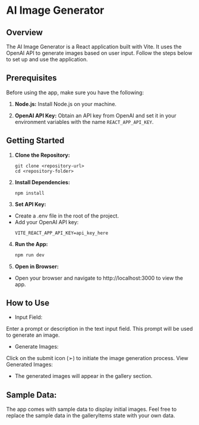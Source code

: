 # AI Image Generator

## Overview

The AI Image Generator is a React application built with Vite. It uses the OpenAI API to generate images based on user input. Follow the steps below to set up and use the application.

## Prerequisites

Before using the app, make sure you have the following:

1. **Node.js:** Install Node.js on your machine.

2. **OpenAI API Key:** Obtain an API key from OpenAI and set it in your environment variables with the name `REACT_APP_API_KEY`.

## Getting Started

1. **Clone the Repository:**
   ```
   git clone <repository-url>
   cd <repository-folder>
2. **Install Dependencies:**
   ```
   npm install
3. **Set API Key:**
- Create a .env file in the root of the project.
- Add your OpenAI API key:
   ```
   VITE_REACT_APP_API_KEY=api_key_here
4. **Run the App:**
   ```bash
   npm run dev
5. **Open in Browser:**
- Open your browser and navigate to http://localhost:3000 to view the app.

## How to Use
- Input Field:

Enter a prompt or description in the text input field.
This prompt will be used to generate an image.
- Generate Images:

Click on the submit icon (➢) to initiate the image generation process.
View Generated Images:

- The generated images will appear in the gallery section.
## Sample Data:

The app comes with sample data to display initial images.
Feel free to replace the sample data in the galleryItems state with your own data.
